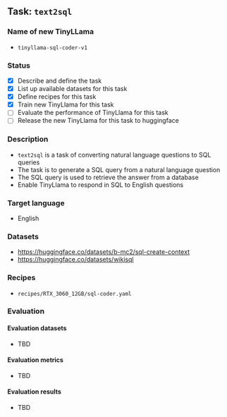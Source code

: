 ## Task: `text2sql`

### Name of new TinyLLama

- `tinyllama-sql-coder-v1`

### Status

- [x] Describe and define the task
- [x] List up available datasets for this task
- [x] Define recipes for this task
- [x] Train new TinyLlama for this task
- [ ] Evaluate the performance of TinyLlama for this task
- [ ] Release the new TinyLlama for this task to huggingface

### Description

- `text2sql` is a task of converting natural language questions to SQL queries
- The task is to generate a SQL query from a natural language question
- The SQL query is used to retrieve the answer from a database
- Enable TinyLlama to respond in SQL to English questions

### Target language

- English

### Datasets

- https://huggingface.co/datasets/b-mc2/sql-create-context
- https://huggingface.co/datasets/wikisql

### Recipes

- `recipes/RTX_3060_12GB/sql-coder.yaml`

### Evaluation

#### Evaluation datasets

- TBD

#### Evaluation metrics

- TBD

#### Evaluation results

- TBD
